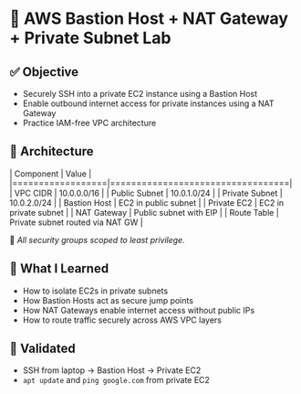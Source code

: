# 🔐 AWS Bastion Host + NAT Gateway + Private Subnet Lab

## ✅ Objective

- Securely SSH into a private EC2 instance using a Bastion Host
- Enable outbound internet access for private instances using a NAT Gateway
- Practice IAM-free VPC architecture

## 🧱 Architecture

| Component        | Value	                      |
|==================|==================================|
| VPC CIDR         | 10.0.0.0/16              	      |
| Public Subnet    | 10.0.1.0/24              	      |
| Private Subnet   | 10.0.2.0/24              	      |
| Bastion Host     | EC2 in public subnet     	      |
| Private EC2      | EC2 in private subnet    	      |
| NAT Gateway      | Public subnet with EIP   	      |
| Route Table      | Private subnet routed via NAT GW |

📌 *All security groups scoped to least privilege.*

## 🔐 What I Learned

- How to isolate EC2s in private subnets
- How Bastion Hosts act as secure jump points
- How NAT Gateways enable internet access without public IPs
- How to route traffic securely across AWS VPC layers

## 🧪 Validated

- SSH from laptop → Bastion Host → Private EC2
- `apt update` and `ping google.com` from private EC2

